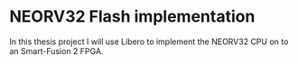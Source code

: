 # NEORV32 Flash implementation

In this thesis project I will use Libero to implement the NEORV32 CPU on to an Smart-Fusion 2 FPGA.
